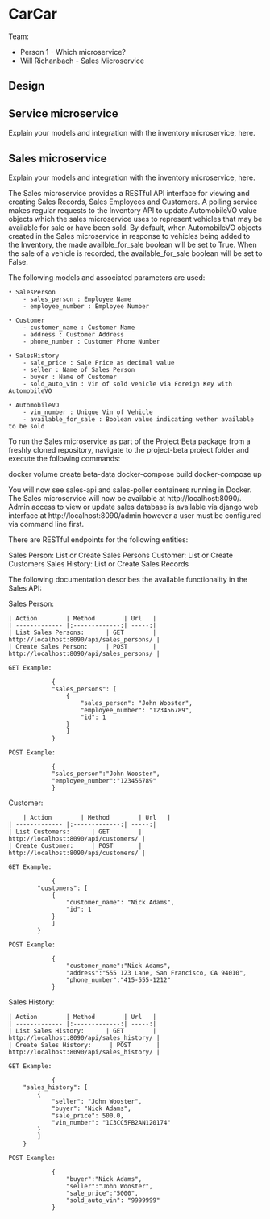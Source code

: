 # CarCar

Team:

* Person 1 - Which microservice?
* Will Richanbach - Sales Microservice

## Design

## Service microservice

Explain your models and integration with the inventory
microservice, here.

## Sales microservice

Explain your models and integration with the inventory
microservice, here.

The Sales microservice provides a RESTful API interface for viewing and
creating Sales Records, Sales Employees and Customers. A polling service makes regular
requests to the Inventory API to update AutomobileVO value objects which the sales microservice uses to represent vehicles that may be available for sale or have been sold.
By default, when AutomobileVO objects created in the Sales microservice in response to vehicles being added to the Inventory, the made availble_for_sale boolean will be set to True.
When the sale of a vehicle is recorded, the available_for_sale boolean will be set to False.

The following models and associated parameters are used:

    • SalesPerson
        - sales_person : Employee Name
        - employee_number : Employee Number

    • Customer
        - customer_name : Customer Name
        - address : Customer Address
        - phone_number : Customer Phone Number

    • SalesHistory
        - sale_price : Sale Price as decimal value
        - seller : Name of Sales Person
        - buyer : Name of Customer
        - sold_auto_vin : Vin of sold vehicle via Foreign Key with AutomobileVO

    • AutomobileVO
        - vin_number : Unique Vin of Vehicle
        - available_for_sale : Boolean value indicating wether available to be sold



To run the Sales microservice as part of the Project Beta package from a freshly cloned repository, navigate to the project-beta project folder and execute the following commands:

docker volume create beta-data
docker-compose build
docker-compose up

You will now see sales-api and sales-poller containers running in Docker. The Sales
microservice will now be available at http://localhost:8090/. Admin access to view or update sales database is available via django web interface at http://localhost:8090/admin however a user must be configured via command line first.

There are RESTful endpoints for the following entities:

Sales Person: List or Create Sales Persons
Customer: List or Create Customers
Sales History: List or Create Sales Records

The following documentation describes the available functionality in the Sales API:

Sales Person:

    | Action        | Method        | Url   |
    | ------------- |:-------------:| -----:|
    | List Sales Persons:      | GET        | http://localhost:8090/api/sales_persons/ |
    | Create Sales Person:     | POST       | http://localhost:8090/api/sales_persons/ |

    GET Example:

                {
                "sales_persons": [
                    {
                        "sales_person": "John Wooster",
                        "employee_number": "123456789",
                        "id": 1
                    }
                    ]
                }

    POST Example:

                {
                "sales_person":"John Wooster",
                "employee_number":"123456789"
                }

Customer:

        | Action        | Method        | Url   |
    | ------------- |:-------------:| -----:|
    | List Customers:      | GET        | http://localhost:8090/api/customers/ |
    | Create Customer:     | POST       | http://localhost:8090/api/customers/ |

    GET Example:

                {
            "customers": [
                {
                    "customer_name": "Nick Adams",
                    "id": 1
                }
                ]
            }

    POST Example:

                {
                    "customer_name":"Nick Adams",
                    "address":"555 123 Lane, San Francisco, CA 94010",
                    "phone_number":"415-555-1212"
                }

Sales History:

    | Action        | Method        | Url   |
    | ------------- |:-------------:| -----:|
    | List Sales History:      | GET        | http://localhost:8090/api/sales_history/ |
    | Create Sales History:     | POST       | http://localhost:8090/api/sales_history/ |

    GET Example:

                {
        "sales_history": [
            {
                "seller": "John Wooster",
                "buyer": "Nick Adams",
                "sale_price": 500.0,
                "vin_number": "1C3CC5FB2AN120174"
            }
            ]
        }

    POST Example:

                {
                    "buyer":"Nick Adams",
                    "seller":"John Wooster",
                    "sale_price":"5000",
                    "sold_auto_vin": "9999999"
                }
